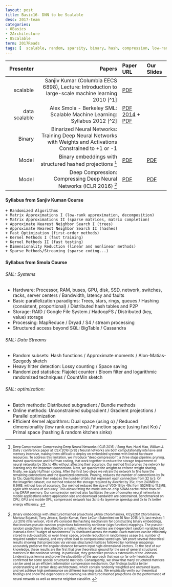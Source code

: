 ```yaml
---
layout: post
title: Basic16- DNN to be Scalable 
desc: 2017-team
categories:
- 0Basics
- 2Architecture
- 8Scalable
term: 2017Reads
tags: [  scalable, random, sparsity, binary, hash, compression, low-rank, distributed, dimension reduction, pruning, sketch, Parallel ]
---
```


| Presenter | Papers | Paper URL|  Our Slides |
| -----: | -------------------------------------: | :----- | :----- |
|  scalable  | Sanjiv Kumar (Columbia EECS 6898), Lecture: Introduction to large-scale machine learning 2010 [^1]| [PDF](http://www.sanjivk.com/EECS6898/) | |
| data scalable | Alex Smola - Berkeley SML: Scalable Machine Learning:  Syllabus 2012 [^2]  | [PDF 2014](http://alex.smola.org/teaching/berkeley2012/syllabus.html) + [PDF](http://alex.smola.org/teaching/aaai2014/AAAI2014.pdf)|  |
| Binary | Binarized Neural Networks: Training Deep Neural Networks with Weights and Activations Constrained to +1 or -1 | | | 
| Model | Binary embeddings with structured hashed projections [^3] | [PDF](https://arxiv.org/abs/1511.05212) | [PDF]({{site.baseurl}}/MoreTalksTeam/Un17/Tobin-BinaryEmbedding.pdf) |
| Model |  Deep Compression: Compressing Deep Neural Networks (ICLR 2016) [^4]| [PDF](https://arxiv.org/abs/1510.00149) |  [PDF]({{site.baseurl}}/MoreTalksTeam/Un17/Muthu-Compression.pdf) | 

<!--excerpt.start-->


####  Syllabus from Sanjiv Kuman Course 

```
+ Randomized Algorithms
+ Matrix Approximations I (low-rank approximation, decomposition)
+ Matrix Approximations II (sparse matrices, matrix completion)
+ Approximate Nearest Neighbor Search I (trees)
+ Approximate Nearest Neighbor Search II (hashes)
+ Fast Optimization (first-order methods)
+ Kernel Methods I (fast training)
+ Kernel Methods II (fast testing)
+ Dimensionality Reduction (linear and nonlinear methods)
+ Sparse Methods/Streaming (sparse coding...)
```


####  Syllabus from Smola Course 

###### SML: Systems
+ Hardware: Processor, RAM, buses, GPU, disk, SSD, network, switches, racks, server centers / Bandwidth, latency and faults
+ Basic parallelization paradigms:  Trees, stars, rings, queues / Hashing (consistent, proportional) / Distributed hash tables and P2P 
+ Storage: RAID / Google File System / HadoopFS / Distributed (key, value) storage
+ Processing:  MapReduce / Dryad / S4 / stream processing
+ Structured access beyond SQL:  BigTable / Cassandra

###### SML: Data Streams
+ Random subsets: Hash functions / Approximate moments / Alon-Matias-Szegedy sketch
+ Heavy hitter detection: Lossy counting / Space saving
+ Randomized statistics: Flajolet counter / Bloom filter and logarithmic randomized techniques / CountMin sketch

###### SML: optimization: 
+ Batch methods:  Distributed subgradient / Bundle methods
+ Online methods: Unconstrained subgradient / Gradient projections / Parallel optimization
+ Efficient Kernel algorithms: Dual space (using α) / Reduced dimensionality (low rank expanions) / Function space (using fast Kα) / Primal space (hashing & random kitchen sinks)


<!--excerpt.start-->



[^3]: <sub><sup> Deep Compression: Compressing Deep Neural Networks (ICLR 2016) / Song Han, Huizi Mao, William J. Dally / conference paper at ICLR 2016 (oral) / Neural networks are both computationally intensive and memory intensive, making them difficult to deploy on embedded systems with limited hardware resources. To address this limitation, we introduce "deep compression", a three stage pipeline: pruning, trained quantization and Huffman coding, that work together to reduce the storage requirement of neural networks by 35x to 49x without affecting their accuracy. Our method first prunes the network by learning only the important connections. Next, we quantize the weights to enforce weight sharing, finally, we apply Huffman coding. After the first two steps we retrain the network to fine tune the remaining connections and the quantized centroids. Pruning, reduces the number of connections by 9x to 13x; Quantization then reduces the number of bits that represent each connection from 32 to 5. On the ImageNet dataset, our method reduced the storage required by AlexNet by 35x, from 240MB to 6.9MB, without loss of accuracy. Our method reduced the size of VGG-16 by 49x from 552MB to 11.3MB, again with no loss of accuracy. This allows fitting the model into on-chip SRAM cache rather than off-chip DRAM memory. Our compression method also facilitates the use of complex neural networks in mobile applications where application size and download bandwidth are constrained. Benchmarked on CPU, GPU and mobile GPU, compressed network has 3x to 4x layerwise speedup and 3x to 7x better energy efficiency. </sup></sub>



[^4]: <sub><sup> Binary embeddings with structured hashed projections /Anna Choromanska, Krzysztof Choromanski, Mariusz Bojarski, Tony Jebara, Sanjiv Kumar, Yann LeCun (Submitted on 16 Nov 2015 (v1), last revised 1 Jul 2016 (this version, v5))/ We consider the hashing mechanism for constructing binary embeddings, that involves pseudo-random projections followed by nonlinear (sign function) mappings. The pseudo-random projection is described by a matrix, where not all entries are independent random variables but instead a fixed "budget of randomness" is distributed across the matrix. Such matrices can be efficiently stored in sub-quadratic or even linear space, provide reduction in randomness usage (i.e. number of required random values), and very often lead to computational speed ups. We prove several theoretical results showing that projections via various structured matrices followed by nonlinear mappings accurately preserve the angular distance between input high-dimensional vectors. To the best of our knowledge, these results are the first that give theoretical ground for the use of general structured matrices in the nonlinear setting. In particular, they generalize previous extensions of the Johnson-Lindenstrauss lemma and prove the plausibility of the approach that was so far only heuristically confirmed for some special structured matrices. Consequently, we show that many structured matrices can be used as an efficient information compression mechanism. Our findings build a better understanding of certain deep architectures, which contain randomly weighted and untrained layers, and yet achieve high performance on different learning tasks. We empirically verify our theoretical findings and show the dependence of learning via structured hashed projections on the performance of neural network as well as nearest neighbor classifier. </sup></sub>